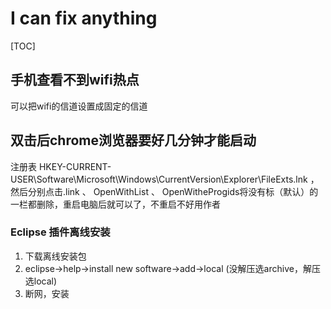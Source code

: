 # I can fix anything

[TOC]

## 手机查看不到wifi热点

可以把wifi的信道设置成固定的信道



## 双击后chrome浏览器要好几分钟才能启动

注册表 HKEY-CURRENT-USER\Software\Microsoft\Windows\CurrentVersion\Explorer\FileExts\.lnk ，然后分别点击.link 、 OpenWithList 、 OpenWitheProgids将没有标（默认）的一栏都删除，重启电脑后就可以了，不重启不好用作者



### Eclipse 插件离线安装

1. 下载离线安装包
2. eclipse->help->install new software->add->local (没解压选archive，解压选local)
3. 断网，安装